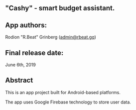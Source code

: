 "Cashy" - smart budget assistant.
------------------------------------

App authors:
---------------------
Rodion "R.Beat" Grinberg (<admin@rbeat.gq>)

Final release date:
-----------------------
June 6th, 2019

Abstract
----------------------
This is an app project built for Android-based platforms. 

The app uses Google Firebase technology to store user data.